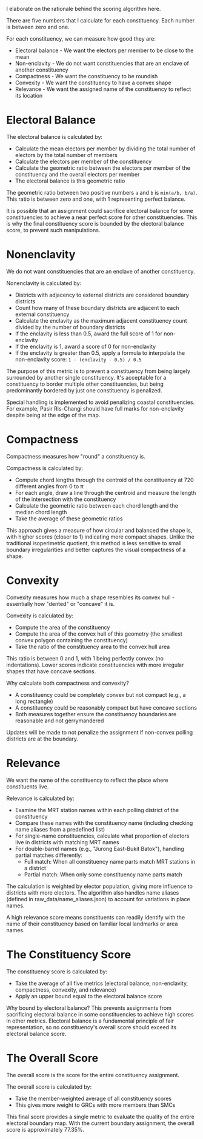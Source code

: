 I elaborate on the rationale behind the scoring algorithm here.

There are five numbers that I calculate for each constituency.
Each number is between zero and one.

For each constituency, we can measure how good they are:
- Electoral balance - We want the electors per member to be close to the mean
- Non-enclavity - We do not want constituencies that are an enclave of another constituency
- Compactness - We want the constituency to be roundish
- Convexity - We want the constituency to have a convex shape
- Relevance - We want the assigned name of the constituency to reflect its location

# Electoral Balance

The electoral balance is calculated by:
- Calculate the mean electors per member by dividing the total number of electors by the total number of members
- Calculate the electors per member of the constituency
- Calculate the geometric ratio between the electors per member of the constituency and the overall electors per member
- The electoral balance is this geometric ratio

The geometric ratio between two positive numbers `a` and `b` is `min(a/b, b/a)`.
This ratio is between zero and one, with 1 representing perfect balance.

It is possible that an assignment could sacrifice electoral balance for some constituencies to achieve a near perfect score for other constituencies.
This is why the final constituency score is bounded by the electoral balance score, to prevent such manipulations.

# Nonenclavity

We do not want constituencies that are an enclave of another constituency.

Nonenclavity is calculated by:
- Districts with adjacency to external districts are considered boundary districts
- Count how many of these boundary districts are adjacent to each external constituency
- Calculate the enclavity as the maximum adjacent constituency count divided by the number of boundary districts
- If the enclavity is less than 0.5, award the full score of 1 for non-enclavity
- If the enclavity is 1, award a score of 0 for non-enclavity
- If the enclavity is greater than 0.5, apply a formula to interpolate the non-enclavity score: `1 - (enclavity - 0.5) / 0.5`

The purpose of this metric is to prevent a constituency from being largely surrounded by another single constituency. It's acceptable for a constituency to border multiple other constituencies, but being predominantly bordered by just one constituency is penalized.

Special handling is implemented to avoid penalizing coastal constituencies. For example, Pasir Ris-Changi should have full marks for non-enclavity despite being at the edge of the map.

# Compactness

Compactness measures how "round" a constituency is.

Compactness is calculated by:
- Compute chord lengths through the centroid of the constituency at 720 different angles from 0 to π
- For each angle, draw a line through the centroid and measure the length of the intersection with the constituency
- Calculate the geometric ratio between each chord length and the median chord length
- Take the average of these geometric ratios

This approach gives a measure of how circular and balanced the shape is, with higher scores (closer to 1) indicating more compact shapes. Unlike the traditional isoperimetric quotient, this method is less sensitive to small boundary irregularities and better captures the visual compactness of a shape.

# Convexity

Convexity measures how much a shape resembles its convex hull - essentially how "dented" or "concave" it is.

Convexity is calculated by:
- Compute the area of the constituency
- Compute the area of the convex hull of this geometry (the smallest convex polygon containing the constituency)
- Take the ratio of the constituency area to the convex hull area

This ratio is between 0 and 1, with 1 being perfectly convex (no indentations). Lower scores indicate constituencies with more irregular shapes that have concave sections.

Why calculate both compactness and convexity?
- A constituency could be completely convex but not compact (e.g., a long rectangle)
- A constituency could be reasonably compact but have concave sections
- Both measures together ensure the constituency boundaries are reasonable and not gerrymandered

Updates will be made to not penalize the assignment if non-convex polling districts are at the boundary.

# Relevance

We want the name of the constituency to reflect the place where constituents live.

Relevance is calculated by:
- Examine the MRT station names within each polling district of the constituency
- Compare these names with the constituency name (including checking name aliases from a predefined list)
- For single-name constituencies, calculate what proportion of electors live in districts with matching MRT names
- For double-barrel names (e.g., "Jurong East-Bukit Batok"), handling partial matches differently:
  - Full match: When all constituency name parts match MRT stations in a district
  - Partial match: When only some constituency name parts match

The calculation is weighted by elector population, giving more influence to districts with more electors. The algorithm also handles name aliases (defined in raw_data/name_aliases.json) to account for variations in place names.

A high relevance score means constituents can readily identify with the name of their constituency based on familiar local landmarks or area names.

# The Constituency Score

The constituency score is calculated by:
- Take the average of all five metrics (electoral balance, non-enclavity, compactness, convexity, and relevance)
- Apply an upper bound equal to the electoral balance score

Why bound by electoral balance?
This prevents assignments from sacrificing electoral balance in some constituencies to achieve high scores in other metrics.
Electoral balance is a fundamental principle of fair representation, so no constituency's overall score should exceed its electoral balance score.

# The Overall Score

The overall score is the score for the entire constituency assignment.

The overall score is calculated by:
- Take the member-weighted average of all constituency scores
- This gives more weight to GRCs with more members than SMCs

This final score provides a single metric to evaluate the quality of the entire electoral boundary map. With the current boundary assignment, the overall score is approximately 77.35%.